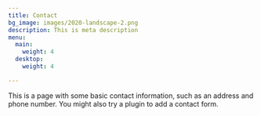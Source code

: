 ```yaml
---
title: Contact
bg_image: images/2020-landscape-2.png
description: This is meta description
menu:
  main:
    weight: 4
  desktop:
    weight: 4

---
```

This is a page with some basic contact information, such as an address and phone number. You might also try a plugin to add a contact form.